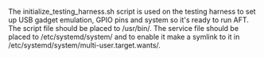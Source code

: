 The initialize_testing_harness.sh script is used on the testing harness to set up USB gadget emulation, GPIO pins and system so it's ready to run AFT. The script file should be placed to /usr/bin/. The service file should be placed to /etc/systemd/system/ and to enable it make a symlink to it in /etc/systemd/system/multi-user.target.wants/.
